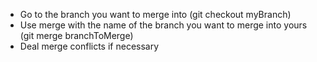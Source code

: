 - Go to the branch you want to merge into (git checkout myBranch)
- Use merge with the name of the branch you want to merge into yours (git merge branchToMerge)
- Deal merge conflicts if necessary